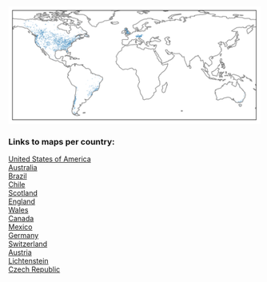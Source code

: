 ![overview_image](overview_image.png)
### Links to maps per country:
[United States of America](caravan_catchments_map_United_States_of_America.html)<br>
[Australia](caravan_catchments_map_Australia.html)<br>
[Brazil](caravan_catchments_map_Brazil.html)<br>
[Chile](caravan_catchments_map_Chile.html)<br>
[Scotland](caravan_catchments_map_Scotland.html)<br>
[England](caravan_catchments_map_England.html)<br>
[Wales](caravan_catchments_map_Wales.html)<br>
[Canada](caravan_catchments_map_Canada.html)<br>
[Mexico](caravan_catchments_map_Mexico.html)<br>
[Germany](caravan_catchments_map_Germany.html)<br>
[Switzerland](caravan_catchments_map_Switzerland.html)<br>
[Austria](caravan_catchments_map_Austria.html)<br>
[Lichtenstein](caravan_catchments_map_Lichtenstein.html)<br>
[Czech Republic](caravan_catchments_map_Czech_Republic.html)<br>